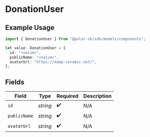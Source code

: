 # DonationUser

## Example Usage

```typescript
import { DonationUser } from "@polar-sh/sdk/models/components";

let value: DonationUser = {
  id: "<value>",
  publicName: "<value>",
  avatarUrl: "https://damp-ceramic.net/",
};
```

## Fields

| Field              | Type               | Required           | Description        |
| ------------------ | ------------------ | ------------------ | ------------------ |
| `id`               | *string*           | :heavy_check_mark: | N/A                |
| `publicName`       | *string*           | :heavy_check_mark: | N/A                |
| `avatarUrl`        | *string*           | :heavy_check_mark: | N/A                |